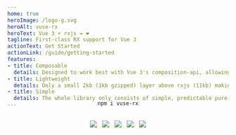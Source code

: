 ```yaml
---
home: true
heroImage: /logo-g.svg
heroAlt: vuse-rx
heroText: Vue 3 + rxjs = ❤
tagline: First-class RX support for Vue 3
actionText: Get Started
actionLink: /guide/getting-started
features:
- title: Composable
  details: Designed to work best with Vue 3's composition-api, allowing you to structure observables like never before
- title: Lightweight
  details: Only a small 2kb (1kb gzipped) layer above rxjs (11kb) making it a much lighter alternative to other rx-driven solutions for Vue 3
- title: Simple
  details: The whole library only consists of simple, predictable pure functions, which are easy to use and understand
---
```



<div align="center" style="text-align:center;margin:-32px auto 32px">
  <code>npm i vuse-rx</code>
</div>

<div align="center" style="text-align:center;margin:0 auto">
  <a style="margin:0 4px" href="https://github.com/Raiondesu/vuse-rx/actions"><img src="https://img.shields.io/github/workflow/status/raiondesu/vuse-rx/CI?style=flat-square"/></a>
  <a style="margin:0 4px" href="https://npmjs.com/vuse-rx"><img src="https://img.shields.io/npm/v/vuse-rx?style=flat-square"/></a>
  <a style="margin:0 4px" href="https://npmjs.com/vuse-rx"><img src="https://img.shields.io/bundlephobia/minzip/vuse-rx?style=flat-square"/></a>
  <a style="margin:0 4px" href="https://npmjs.com/vuse-rx"><img src="https://img.shields.io/npm/dt/vuse-rx?style=flat-square"/></a>
  <a style="margin:0 4px" href="https://vuse-rx.raiondesu.rocks"><img src="https://img.shields.io/badge/docs-up-blue?style=flat-square"/></a>
</div>
